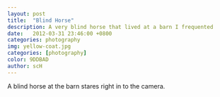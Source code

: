 ```yaml
---
layout: post
title:  "Blind Horse"
description: A very blind horse that lived at a barn I frequented
date:   2012-03-31 23:46:00 +0800
categories: photography
img: yellow-coat.jpg
categories: [photography]
color: 9DDBAD
author: scH
---
```


A blind horse at the barn stares right in to the camera.
